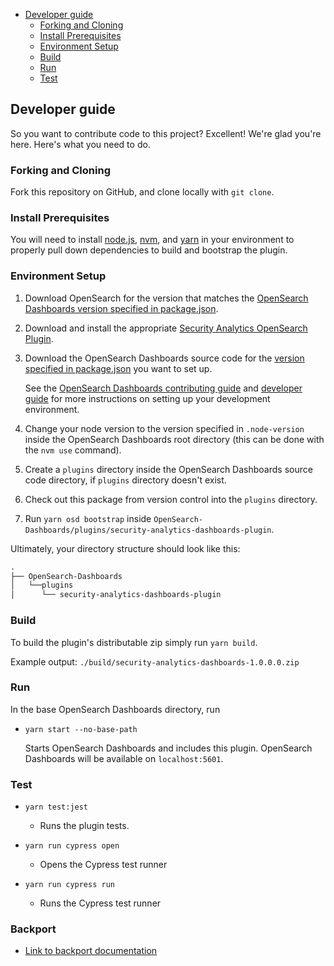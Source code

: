- [Developer guide](#developer-guide)
  - [Forking and Cloning](#forking-and-cloning)
  - [Install Prerequisites](#install-prerequisites)
  - [Environment Setup](#environment-setup)
  - [Build](#build)
  - [Run](#run)
  - [Test](#test)

## Developer guide

So you want to contribute code to this project? Excellent! We're glad you're here. Here's what you need to do.

### Forking and Cloning

Fork this repository on GitHub, and clone locally with `git clone`.

### Install Prerequisites

You will need to install [node.js](https://nodejs.org/en/), [nvm](https://github.com/nvm-sh/nvm/blob/master/README.md), and [yarn](https://yarnpkg.com/) in your environment to properly pull down dependencies to build and bootstrap the plugin.

### Environment Setup

1. Download OpenSearch for the version that matches the [OpenSearch Dashboards version specified in package.json](./package.json#L7).
2. Download and install the appropriate [Security Analytics OpenSearch Plugin](https://github.com/opensearch-project/security-analytics).
3. Download the OpenSearch Dashboards source code for the [version specified in package.json](./package.json#L7) you want to set up.

   See the [OpenSearch Dashboards contributing guide](https://github.com/opensearch-project/OpenSearch-Dashboards/blob/main/CONTRIBUTING.md) and [developer guide](https://github.com/opensearch-project/OpenSearch-Dashboards/blob/main/DEVELOPER_GUIDE.md) for more instructions on setting up your development environment.

4. Change your node version to the version specified in `.node-version` inside the OpenSearch Dashboards root directory (this can be done with the `nvm use` command).
5. Create a `plugins` directory inside the OpenSearch Dashboards source code directory, if `plugins` directory doesn't exist.
6. Check out this package from version control into the `plugins` directory.
7. Run `yarn osd bootstrap` inside `OpenSearch-Dashboards/plugins/security-analytics-dashboards-plugin`.

Ultimately, your directory structure should look like this:

<!-- prettier-ignore -->
```md
.
├── OpenSearch-Dashboards
│   └──plugins
│      └── security-analytics-dashboards-plugin
```

### Build

To build the plugin's distributable zip simply run `yarn build`.

Example output: `./build/security-analytics-dashboards-1.0.0.0.zip`

### Run

In the base OpenSearch Dashboards directory, run

- `yarn start --no-base-path`

  Starts OpenSearch Dashboards and includes this plugin. OpenSearch Dashboards will be available on `localhost:5601`.

### Test

- `yarn test:jest`

  - Runs the plugin tests.

- `yarn run cypress open`

  - Opens the Cypress test runner

- `yarn run cypress run`

  - Runs the Cypress test runner

### Backport

- [Link to backport documentation](https://github.com/opensearch-project/opensearch-plugins/blob/main/BACKPORT.md)